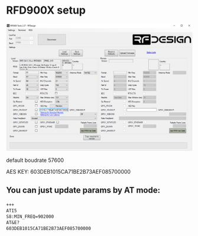 # RFD900X setup

![setup](setup/setup.png?raw=true "setup RFD900X")

default boudrate 57600

AES KEY: 603DEB1015CA71BE2B73AEF085700000

## You can just update params by AT mode:
```
+++
ATI5
S8:MIN_FREQ=902000
AT&E?
603DEB1015CA71BE2B73AEF085700000
```
